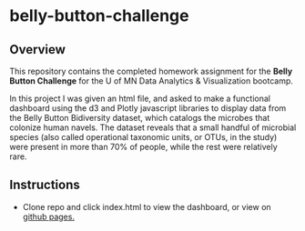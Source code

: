 # belly-button-challenge

## Overview

This repository contains the completed homework assignment for the **Belly Button Challenge** for the U of MN Data Analytics & Visualization bootcamp. 

In this project I was given an html file, and asked to make a functional dashboard using the d3 and Plotly javascript libraries to display data from the Belly Button Bidiversity dataset,  which catalogs the microbes that colonize human navels. The dataset reveals that a small handful of microbial species (also called operational taxonomic units, or OTUs, in the study) were present in more than 70% of people, while the rest were relatively rare.

## Instructions
- Clone repo and click index.html to view the dashboard, or view on [github pages.](https://brendan838.github.io/belly-button-challenge/)



